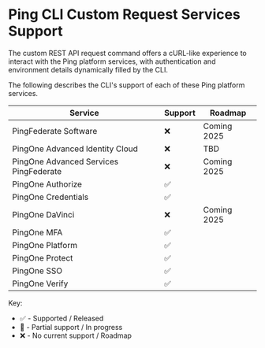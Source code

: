 # Ping CLI Custom Request Services Support

The custom REST API request command offers a cURL-like experience to interact with the Ping platform services, with authentication and environment details dynamically filled by the CLI.

The following describes the CLI's support of each of these Ping platform services.

| Service             | Support | Roadmap |
| ------------------- | ---- | ------- |
| PingFederate Software | :x: | Coming 2025 |
| PingOne Advanced Identity Cloud | :x: | TBD |
| PingOne Advanced Services PingFederate | :x: | Coming 2025 |
| PingOne Authorize   | :white_check_mark: |  |
| PingOne Credentials | :white_check_mark: |  |
| PingOne DaVinci     | :x: | Coming 2025 |
| PingOne MFA         | :white_check_mark: |  |
| PingOne Platform    | :white_check_mark: |  |
| PingOne Protect     | :white_check_mark: |  |
| PingOne SSO         | :white_check_mark: |  |
| PingOne Verify      | :white_check_mark: |  |

Key:
* :white_check_mark: - Supported / Released
* :large_orange_diamond: - Partial support / In progress
* :x: - No current support / Roadmap